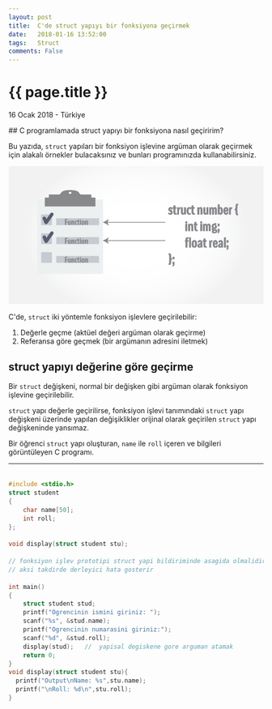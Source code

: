 ```yaml
---
layout: post
title:  C'de struct yapıyı bir fonksiyona geçirmek
date:   2018-01-16 13:52:00
tags:   Struct
comments: False
---
```


{{ page.title }}
================

<p class="meta">16 Ocak 2018 - Türkiye</p>
## C programlamada struct yapıyı bir fonksiyona nasıl geçiririm?

Bu yazıda, ```struct``` yapıları bir fonksiyon işlevine argüman olarak geçirmek için alakalı örnekler bulacaksınız ve bunları programınızda kullanabilirsiniz.

![Alternative text](/images/c-structure-functions.jpg "C'de struct ve fonksiyon işlevi")

C'de, ```struct``` iki yöntemle fonksiyon işlevlere geçirilebilir:

1. Değerle geçme (aktüel değeri argüman olarak geçirme)
2. Referansa göre geçmek (bir argümanın adresini iletmek)

## struct yapıyı değerine göre geçirme

Bir ```struct``` değişkeni, normal bir değişken gibi argüman olarak fonksiyon işlevine geçirilebilir.

```struct``` yapı değerle geçirilirse, fonksiyon işlevi tanımındaki ```struct``` yapı değişkeni üzerinde yapılan değişiklikler orijinal olarak geçirilen ```struct``` yapı değişkeninde yansımaz.

Bir öğrenci ```struct``` yapı oluşturan, ```name``` ile ```roll``` içeren ve bilgileri görüntüleyen C programı.



***

~~~c

#include <stdio.h>
struct student
{
    char name[50];
    int roll;
};

void display(struct student stu);

// fonksiyon işlev prototipi struct yapi bildiriminde asagida olmalidir 
// aksi takdirde derleyici hata gosterir

int main()
{
    struct student stud;
    printf("Ogrencinin ismini giriniz: ");
    scanf("%s", &stud.name);
    printf("Ogrencinin numarasini giriniz:");
    scanf("%d", &stud.roll);
    display(stud);   //  yapisal degiskene gore arguman atamak
    return 0;
}
void display(struct student stu){
  printf("Output\nName: %s",stu.name);
  printf("\nRoll: %d\n",stu.roll);
}
~~~

